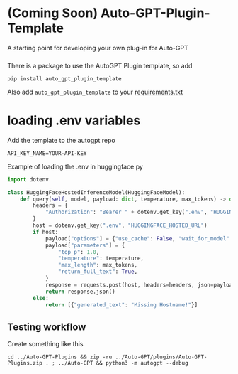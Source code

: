 # (Coming Soon) Auto-GPT-Plugin-Template
A starting point for developing your own plug-in for Auto-GPT

### 
There is a package to use the AutoGPT Plugin template, so add

 `pip install auto_gpt_plugin_template`


Also add `auto_gpt_plugin_template` to your [requirements.txt](./requirements.txt)

# loading .env variables

Add the template to the autogpt repo
```
API_KEY_NAME=YOUR-API-KEY
```

Example of loading the .env in huggingface.py
```python
import dotenv

class HuggingFaceHostedInferenceModel(HuggingFaceModel):
    def query(self, model, payload: dict, temperature, max_tokens) -> dict:
        headers = {
            "Authorization": "Bearer " + dotenv.get_key(".env", "HUGGINGFACE_TOKEN")
        }
        host = dotenv.get_key(".env", "HUGGINGFACE_HOSTED_URL")
        if host:
            payload["options"] = {"use_cache": False, "wait_for_model": True}
            payload["parameters"] = {
                "top_p": 1.0,
                "temperature": temperature,
                "max_length": max_tokens,
                "return_full_text": True,
            }
            response = requests.post(host, headers=headers, json=payload)
            return response.json()
        else:
            return [{"generated_text": "Missing Hostname!"}]
```


## Testing workflow

Create something like this 
```
cd ../Auto-GPT-Plugins && zip -ru ../Auto-GPT/plugins/Auto-GPT-Plugins.zip . ; ../Auto-GPT && python3 -m autogpt --debug
```